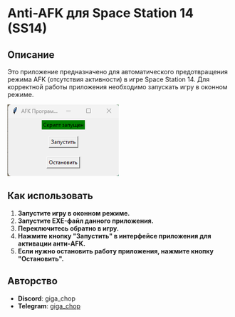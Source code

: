 # Anti-AFK для Space Station 14 (SS14)

## Описание

Это приложение предназначено для автоматического предотвращения режима AFK (отсутствия активности) в игре Space Station 14. Для корректной работы приложения необходимо запускать игру в оконном режиме.

![Интерфейс программы Anti-AFK](interface.png)

## Как использовать

1. **Запустите игру в оконном режиме.**
2. **Запустите EXE-файл данного приложения.**
3. **Переключитесь обратно в игру.**
4. **Нажмите кнопку "Запустить" в интерфейсе приложения для активации анти-AFK.**
5. **Если нужно остановить работу приложения, нажмите кнопку "Остановить".**

## Авторство

- **Discord**: giga_chop
- **Telegram**: [giga_chop](https://t.me/giga_chop)
